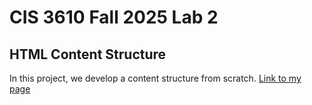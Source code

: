 # CIS 3610 Fall 2025 Lab 2
## HTML Content Structure

In this project, we develop a content structure from scratch.
[Link to my page](https://agarcia-tellez.github.io/fall2025_lab2/)
